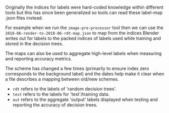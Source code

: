
Originally the indices for labels were hard-coded knowledge within different
tools but this has since been generalized so tools can read these label-map
.json files instead.

For example when we run the `image-pre-processor` tool then we can use the
`2018-06-render-to-2018-06-rdt-map.json` to map from the indices Blender writes
out for labels to the packed indices of labels used while training and stored
in the decision trees.

The maps can also be used to aggregate high-level labels when measuring and
reporting accuracy metrics.

The scheme has changed a few times (primarily to ensure index zero corresponds
to the background label) and the dates help make it clear when a file describes
a mapping between old/new schemes.

* `rdt` refers to the labels of 'random decision trees'.
* `test` refers to the labels for 'test'/training data.
* `out` refers to the aggregate 'output' labels displayed when testing and
reporting the accuracy of decision trees.
